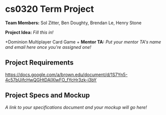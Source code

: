  # cs0320 Term Project
  
  **Team Members:**
Sol Zitter, Ben Doughty, Brendan Le, Henry Stone
  
  **Project Idea:** _Fill this in!_
  
 +Dominion Multiplayer Card Game
 +
  **Mentor TA:** _Put your mentor TA's name and email here once you're assigned one!_
  
  ## Project Requirements
https://docs.google.com/a/brown.edu/document/d/1S7Yn5-4c57bUifcHwQGHtDAIXlwFO_fYcHr3zk-i3bY
  
  ## Project Specs and Mockup
  _A link to your specifications document and your mockup will go here!_
